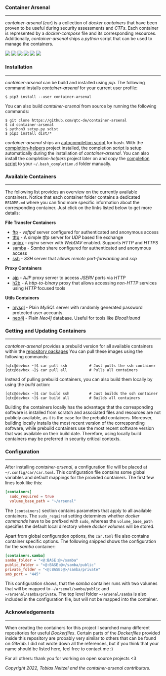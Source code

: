 ### Container Arsenal

----

*container-arsenal* (*car*) is a collection of *docker containers* that have been proven to be useful during
security assessments and *CTFs*. Each container is represented by a *docker-compose* file and its corresponding
resources. Additionally, *container-arsenal* ships a *python* script that can be used to manage the containers.

![](https://github.com/qtc-de/container-arsenal/workflows/master%20Python%20CI/badge.svg?branch=master)
![](https://github.com/qtc-de/container-arsenal/workflows/develop%20Python%20CI/badge.svg?branch=develop)
[![](https://img.shields.io/badge/version-2.1.0-blue)](https://github.com/qtc-de/container-arsenal/releases)
[![](https://img.shields.io/badge/build%20system-pip-blue)](https://pypi.org/project/pip/)
![](https://img.shields.io/badge/python-9%2b-blue)
[![](https://img.shields.io/badge/license-GPL%20v3.0-blue)](https://github.com/qtc-de/container-arsenal/blob/master/LICENSE)



### Installation

-----

*container-arsenal* can be build and installed using *pip*. The following command installs *container-arsenal*
for your current user profile:

```console
$ pip3 install --user container-arsenal
```

You can also build *container-arsenal* from source by running the following commands:

```console
$ git clone https://github.com/qtc-de/container-arsenal
$ cd container-arsenal
$ python3 setup.py sdist
$ pip3 install dist/*
```

*container-arsenal* ships an [autocompletion script](car/resources/bash_completion.d/car) for bash. With the
[completion-helpers](https://github.com/qtc-de/completion-helpers) project installed, the completion script is
setup automatically during the installation of *container-arsenal*. You can also install the *completion-helpers*
project later on and copy the [completion script](car/resources/bash_completion.d/car) to your `~/.bash_completion.d`
folder manually.


### Available Containers

----

The following list provides an overview on the currently available containers. Notice that each container folder contains a
dedicated ``README.md`` where you can find more specific information about the corresponding container. Just click on the
links listed below to get more details:

**File Transfer Containers**

* [ftp](car/resources/containers/ftp) - *vsftpd* server configured for authenticated and anonymous access
* [tftp](car/resources/containers/tftp) - A simple *tftp* server for *UDP* based file exchange
* [nginx](car/resources/containers/nginx) - *nginx* server with *WebDAV* enabled. Supports *HTTP* and *HTTPS*
* [samba](car/resources/containers/samba) - *Samba* share configured for authenticated and anonymous access
* [ssh](car/resources/containers/ssh) - *SSH* server that allows *remote port-forwarding* and *scp*

**Proxy Containers**

* [ajp](car/resources/containers/ajp) - *AJP* proxy server to access *JSERV* ports via *HTTP*
* [h2b](car/resources/containers/h2b) - A *http-to-binary* proxy that allows accessing *non-HTTP* services using *HTTP* focused tools

**Utils Containers**

* [mysql](car/resources/containers/mysql) - Plain *MySQL* server with randomly generated password protected user accounts.
* [neo4j](car/resources/containers/neo4j) - Plain *Neo4j* database. Useful for tools like *BloodHound*


### Getting and Updating Containers

----

*container-arsenal* provides a prebuild version for all available containers within the [repository packages](https://github.com/qtc-de?tab=packages&repo_name=container-arsenal)
You can pull these images using the following commands:

```console
[qtc@devbox ~]$ car pull ssh          # Just pulls the ssh container
[qtc@devbox ~]$ car pull all          # Pulls all containers
```

Instead of pulling prebuild containers, you can also build them locally by using the *build* action:

```console
[qtc@devbox ~]$ car build ssh         # Just builds the ssh container
[qtc@devbox ~]$ car build all         # Builds all containers
```

Building the containers locally has the advantage that the corresponding software is installed from scratch
and associated files and resources are not publicly available, as it is the case for the prebuild containers.
Moreover, building locally installs the most recent version of the corresponding software, while prebuild
containers use the most recent software version that was available on their build date. Therefore, using
locally build containers may be preferred in security critical contexts.


### Configuration

----

After installing *container-arsenal*, a configuration file will be placed at ``~/.config/car/car.toml``.
This configuration file contains some global variables and default mappings for the provided containers.
The first few lines look like this:

```toml
[containers]
  sudo_required = true
  volume_base_path = "~/arsenal"
```

The `[containers]` section contains parameters that apply to all available containers. The `sudo_required`
setting determines whether *docker commands* have to be prefixed with `sudo`, whereas the `volume_base_path`
specifies the default local directory where *docker volumes* will be stored.

Apart from global configuration options, the ``car.toml`` file also contains container specific options.
The following snipped shows the configuration for the *samba* container:

```toml
[containers.samba]
samba_folder = "<@:BASE:@>/samba"
public_folder = "<@:BASE:@>/samba/public"
private_folder = "<@:BASE:@>/samba/private"
smb_port = "445"
```

This configuration shows, that the *samba* container runs with two volumes that will be mapped to
``~/arsenal/samba/public`` and ``~/arsenal/samba/private``. The top level folder ``~/arsenal/samba``
is also included in the configuration file, but will not be mapped into the container. 


### Acknowledgements

-----

When creating the containers for this project I searched many different repositories for useful *Dockerfiles*. Certain parts of the *Dockerfiles*
provided inside this repository are probably very similar to others that can be found on *GitHub*. I did not wrote down all the references,
but if you think that your name should be listed here, feel free to contact me :)

For all others: thank you for working on open source projects <3

*Copyright 2022, Tobias Neitzel and the container-arsenal contributors.*

